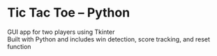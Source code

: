 # Tic Tac Toe – Python

GUI app for two players using Tkinter  
Built with Python and includes win detection, score tracking, and reset function

